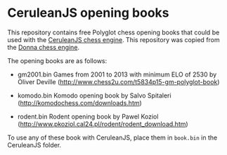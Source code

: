 # CeruleanJS opening books

This repository contains free Polyglot chess opening books that could be used
with the [CeruleanJS chess engine](http://ceruleanjs.joeyrobert.org/).
This repository was copied from the [Donna chess engine](http://github.com/michaeldv/donna).

The opening books are as follows:

* gm2001.bin Games from 2001 to 2013 with minimum ELO of 2530 by Oliver Deville (http://www.chess2u.com/t5834p15-gm-polyglot-book)

* komodo.bin Komodo opening book by Salvo Spitaleri (http://komodochess.com/downloads.htm)

* rodent.bin Rodent opening book by Pawel Koziol (http://www.pkoziol.cal24.pl/rodent/rodent_download.htm)

To use any of these book with CeruleanJS, place them in `book.bin` in the CeruleanJS folder.
